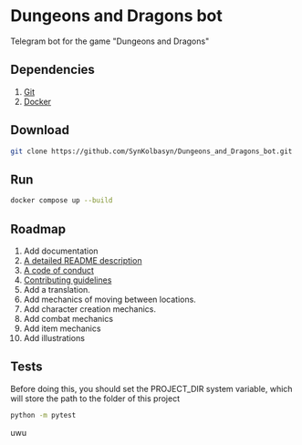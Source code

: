 # Dungeons and Dragons bot
Telegram bot for the game "Dungeons and Dragons"

## Dependencies
1. [Git](https://git-scm.com/)
2. [Docker](https://www.docker.com/)

## Download
```Bash
git clone https://github.com/SynKolbasyn/Dungeons_and_Dragons_bot.git
```

## Run
```Bash
docker compose up --build
```

## Roadmap
1. Add documentation
2. [A detailed README description](https://opensource.guide/starting-a-project/#writing-a-readme)
3. [A code of conduct](https://opensource.guide/starting-a-project/#establishing-a-code-of-conduct)
4. [Contributing guidelines](https://opensource.guide/starting-a-project/#writing-your-contributing-guidelines)
5. Add a translation.
6. Add mechanics of moving between locations.
7. Add character creation mechanics.
8. Add combat mechanics
9. Add item mechanics
10. Add illustrations

## Tests
Before doing this, you should set the PROJECT_DIR system variable, which will store the path to the folder of this project
```Bash
python -m pytest
```
uwu 
